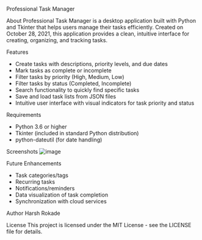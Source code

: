  Professional Task Manager

About
Professional Task Manager is a desktop application built with Python and Tkinter that helps users manage their tasks efficiently. Created on October 28, 2021, this application provides a clean, intuitive interface for creating, organizing, and tracking tasks.

 Features
- Create tasks with descriptions, priority levels, and due dates
- Mark tasks as complete or incomplete
- Filter tasks by priority (High, Medium, Low)
- Filter tasks by status (Completed, Incomplete)
- Search functionality to quickly find specific tasks
- Save and load task lists from JSON files
- Intuitive user interface with visual indicators for task priority and status

Requirements
- Python 3.6 or higher
- Tkinter (included in standard Python distribution)
- python-dateutil (for date handling)

 Screenshots
![image](https://github.com/user-attachments/assets/a8855dbe-8f93-4dd8-a7ee-980fbcb15300)


 Future Enhancements
- Task categories/tags
- Recurring tasks
- Notifications/reminders
- Data visualization of task completion
- Synchronization with cloud services

 Author
Harsh Rokade

License
This project is licensed under the MIT License - see the LICENSE file for details.
